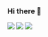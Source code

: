 ### Hi there 👋
<img src="https://img.shields.io/badge/React-61DAFB?style=appveyor&logo=React&logoColor=white"/> <img src="https://img.shields.io/badge/ReactNative-61DAFB?style=appveyor&logo=React&logoColor=white"/>
<img src="https://img.shields.io/badge/C++-00599C?style=appveyor&logo=C++&logoColor=white"/>
<!--
**2Junsu/2Junsu** is a ✨ _special_ ✨ repository because its `README.md` (this file) appears on your GitHub profile.

Here are some ideas to get you started:

- 🔭 I’m currently working on ...
- 🌱 I’m currently learning ...
- 👯 I’m looking to collaborate on ...
- 🤔 I’m looking for help with ...
- 💬 Ask me about ...
- 📫 How to reach me: ...
- 😄 Pronouns: ...
- ⚡ Fun fact: ...
-->
